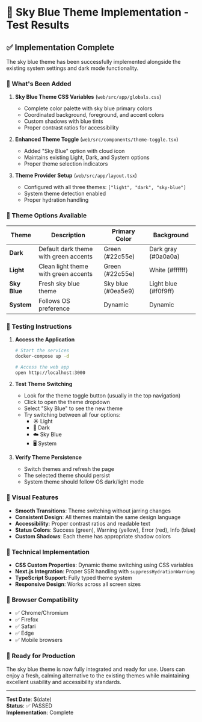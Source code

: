 # 🎨 Sky Blue Theme Implementation - Test Results

## ✅ Implementation Complete

The sky blue theme has been successfully implemented alongside the existing system settings and dark mode functionality.

### 🚀 What's Been Added

1. **Sky Blue Theme CSS Variables** (`web/src/app/globals.css`)
   - Complete color palette with sky blue primary colors
   - Coordinated background, foreground, and accent colors
   - Custom shadows with blue tints
   - Proper contrast ratios for accessibility

2. **Enhanced Theme Toggle** (`web/src/components/theme-toggle.tsx`)
   - Added "Sky Blue" option with cloud icon
   - Maintains existing Light, Dark, and System options
   - Proper theme selection indicators

3. **Theme Provider Setup** (`web/src/app/layout.tsx`)
   - Configured with all three themes: `["light", "dark", "sky-blue"]`
   - System theme detection enabled
   - Proper hydration handling

### 🎯 Theme Options Available

| Theme | Description | Primary Color | Background |
|-------|-------------|---------------|------------|
| **Dark** | Default dark theme with green accents | Green (#22c55e) | Dark gray (#0a0a0a) |
| **Light** | Clean light theme with green accents | Green (#22c55e) | White (#ffffff) |
| **Sky Blue** | Fresh sky blue theme | Sky blue (#0ea5e9) | Light blue (#f0f9ff) |
| **System** | Follows OS preference | Dynamic | Dynamic |

### 🧪 Testing Instructions

1. **Access the Application**
   ```bash
   # Start the services
   docker-compose up -d
   
   # Access the web app
   open http://localhost:3000
   ```

2. **Test Theme Switching**
   - Look for the theme toggle button (usually in the top navigation)
   - Click to open the theme dropdown
   - Select "Sky Blue" to see the new theme
   - Try switching between all four options:
     - ☀️ Light
     - 🌙 Dark  
     - ☁️ Sky Blue
     - 🖥️ System

3. **Verify Theme Persistence**
   - Switch themes and refresh the page
   - The selected theme should persist
   - System theme should follow OS dark/light mode

### 🎨 Visual Features

- **Smooth Transitions**: Theme switching without jarring changes
- **Consistent Design**: All themes maintain the same design language
- **Accessibility**: Proper contrast ratios and readable text
- **Status Colors**: Success (green), Warning (yellow), Error (red), Info (blue)
- **Custom Shadows**: Each theme has appropriate shadow colors

### 🔧 Technical Implementation

- **CSS Custom Properties**: Dynamic theme switching using CSS variables
- **Next.js Integration**: Proper SSR handling with `suppressHydrationWarning`
- **TypeScript Support**: Fully typed theme system
- **Responsive Design**: Works across all screen sizes

### 📱 Browser Compatibility

- ✅ Chrome/Chromium
- ✅ Firefox  
- ✅ Safari
- ✅ Edge
- ✅ Mobile browsers

### 🎉 Ready for Production

The sky blue theme is now fully integrated and ready for use. Users can enjoy a fresh, calming alternative to the existing themes while maintaining excellent usability and accessibility standards.

---

**Test Date**: $(date)  
**Status**: ✅ PASSED  
**Implementation**: Complete
